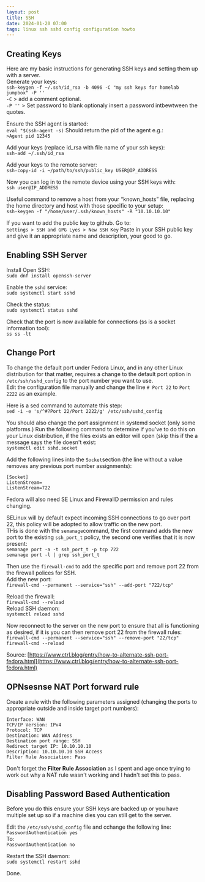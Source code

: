 ```yaml
---
layout: post
title: SSH
date: 2024-01-20 07:00
tags: linux ssh sshd config configuration howto 
---
```


## Creating Keys
Here are my basic instructions for generating SSH keys and setting them up with a server.  
Generate your keys:   
`ssh-keygen -f ~/.ssh/id_rsa -b 4096 -C "my ssh keys for homelab jumpbox" -P ''`   
`-C` > add a comment optional.  
`-P ''` > Set password to blank optionaly insert a password intbewtween the quotes.  

Ensure the SSH agent is started:  
`eval "$(ssh-agent -s)`
Should return the pid of the agent e.g.:  
`>Agent pid 12345`
  
Add your keys (replace id_rsa with file name of your ssh keys):  
`ssh-add ~/.ssh/id_rsa`

Add your keys to the remote server:  
`ssh-copy-id -i ~/path/to/ssh/public_key USER@IP_ADDRESS`
  
Now you can log in to the remote device using your SSH keys with:  
`ssh user@IP_ADDRESS`
  
Useful command to remove a host from your “known_hosts” file, replacing the home directory and host with those specific to your setup:  
`ssh-keygen -f "/home/user/.ssh/known_hosts" -R "10.10.10.10"`
  
If you want to add the public key to github. Go to:  
`Settings > SSH and GPG Lyes > New SSH Key`
Paste in your SSH public key and give it an appropriate name and description, your good to go.  

## Enabling SSH Server
Install Open SSH:  
`sudo dnf install openssh-server`
  
Enable the `sshd` service:  
`sudo systemctl start sshd`
  
Check the status:  
`sudo systemctl status sshd`
  
Check that the port is now available for connections (ss is a socket information tool):  
`ss ss -lt`
  
## Change Port
To change the default port under Fedora Linux, and in any other Linux distribution for that matter, requires a change to the default port option in `/etc/ssh/sshd_config` to the port number you want to use.  
Edit the configuration file manually and change the line `# Port 22` to `Port 2222` as an example.  
  
Here is a sed command to automate this step:  
`sed -i -e 's/^#?Port 22/Port 2222/g' /etc/ssh/sshd_config`
  
You should also change the port assignment in systemd socket (only some platforms.) Run the following command to determine if you’ve to do this on your Linux distribution, if the files exists an editor will open (skip this if the a message says the file doesn't exist:  
`systemctl edit sshd.socket`
  
Add the following lines into the `Socket`section (the line without a value removes any previous port number assignments):   
```
[Socket]
ListenStream=
ListenStream=722
```
  
Fedora will also need SE Linux and FirewallD permission and rules changing.  
  
SELinux will by default expect incoming SSH connections to go over port 22, this policy will be adopted to allow traffic on the new port.  
THis is done with the `semanage`command, the first command adds the new port to the existing `ssh_port_t` policy, the second one verifies that it is now present:  
`semanage port -a -t ssh_port_t -p tcp 722`  
`semanage port -l | grep ssh_port_t`
  
Then use the `firewall-cmd` to add the specific port and remove port 22 from the firewall polices for SSH.  
Add the new port:  
`firewall-cmd --permanent --service="ssh" --add-port "722/tcp"`  
  
Reload the firewall:  
`firewall-cmd --reload`  
Reload SSH daemon:  
`systemctl reload sshd`  
  
Now reconnect to the server on the new port to ensure that all is functioning as desired, if it is you can then remove port 22 from the firewall rules:  
`firewall-cmd --permanent --service="ssh" --remove-port "22/tcp"`  
`firewall-cmd --reload`  
  
Source: [https://www.ctrl.blog/entry/how-to-alternate-ssh-port-fedora.html](https://www.ctrl.blog/entry/how-to-alternate-ssh-port-fedora.html)
  
  
## OPNsesnse NAT Port forward rule
Create a rule with the following parameters assigned (changing the ports to appropriate outside and inside target port numbers):  
```
Interface: WAN
TCP/IP Version: IPv4
Protocol: TCP
Destination: WAN Address
Destination port range: SSH
Redirect target IP: 10.10.10.10
Description: 10.10.10.10 SSH Access
Filter Rule Association: Pass
```
Don't forget the **Filter Rule Association** as I spent and age once trying to work out why a NAT rule wasn't working and I hadn't set this to pass.  
  
   
## Disabling Password Based Authentication
Before you do this ensure your SSH keys are backed up or you have multiple set up so if a machine dies you can still get to the server.
  
Edit the `/etc/ssh/sshd_config` file and cchange the following line:  
`PasswordAuthentication yes`  
To:  
`PasswordAuthentication no`  
   
Restart the SSH daemon:  
`sudo systemctl restart sshd`  
  
Done.
